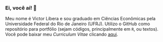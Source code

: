 ### Ei, você aí! 👋

Meu nome é Victor Líbera e sou graduado em Ciências Econômicas pela Universidade Federal do Rio de Janeiro (UFRJ). Utilizo o GitHub como repositório para portfólio (sejam códigos, principalmente em `R`, ou textos). Você pode baixar meu _Curriculum Vitae_ clicando [aqui](www.google.com.br).  

<!--
**victorrssx/victorrssx** is a ✨ _special_ ✨ repository because its `README.md` (this file) appears on your GitHub profile.

Here are some ideas to get you started:

- 🔭 I’m currently working on ...
- 🌱 I’m currently learning ...
- 👯 I’m looking to collaborate on ...
- 🤔 I’m looking for help with ...
- 💬 Ask me about ...
- 📫 How to reach me: ...
- 😄 Pronouns: ...
- ⚡ Fun fact: ...
-->

